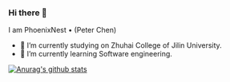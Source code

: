 ### Hi there 👋

I am PhoenixNest • (Peter Chen)

- 🔭 I’m currently studying on Zhuhai College of Jilin University.
- 🌱 I’m currently learning Software engineering.

[![Anurag's github stats](https://github-readme-stats.vercel.app/api?username=PhoenixNest)](https://github.com/PhoenixNest/github-readme-stats?theme=onedark)

<!--
**PhoenixNest/PhoenixNest** is a ✨ _special_ ✨ repository because its `README.md` (this file) appears on your GitHub profile.

Here are some ideas to get you started:

- 🔭 I’m currently working on ...
- 🌱 I’m currently learning ...
- 👯 I’m looking to collaborate on ...
- 🤔 I’m looking for help with ...
- 💬 Ask me about ...
- 📫 How to reach me: ...
- 😄 Pronouns: ...
- ⚡ Fun fact: ...
-->
